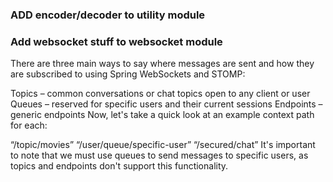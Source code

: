 ### ADD encoder/decoder to utility module
### Add websocket stuff to websocket module

There are three main ways to say where messages are sent and how they are subscribed to using Spring WebSockets and STOMP:

Topics – common conversations or chat topics open to any client or user
Queues – reserved for specific users and their current sessions
Endpoints – generic endpoints
Now, let's take a quick look at an example context path for each:

“/topic/movies”
“/user/queue/specific-user”
“/secured/chat”
It's important to note that we must use queues to send messages to specific users, as topics and endpoints don't support this functionality.
